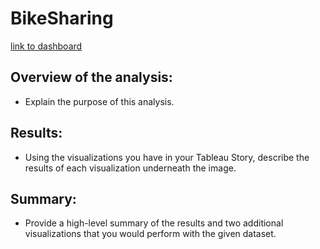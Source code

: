 # BikeSharing

[link to dashboard](https://public.tableau.com/views/BikeSharingChallenge_16436038675530/CheckoutTimesforUsers?:language=en-US&:display_count=n&:origin=viz_share_link)

## Overview of the analysis: 
* Explain the purpose of this analysis.

## Results: 
* Using the visualizations you have in your Tableau Story, describe the results of each visualization underneath the image.

## Summary: 
* Provide a high-level summary of the results and two additional visualizations that you would perform with the given dataset.
